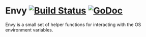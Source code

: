 # Envy [![Build Status](https://travis-ci.org/cet001/mathext.svg?branch=master)](https://travis-ci.org/cet001/envy) [![GoDoc](https://godoc.org/github.com/cet001/envy?status.svg)](http://godoc.org/github.com/cet001/envy)

Envy is a small set of helper functions for interacting with the OS environment variables.

